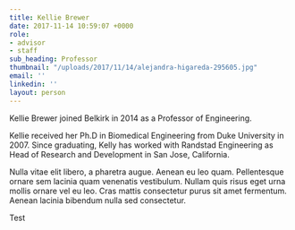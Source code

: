 ```yaml
---
title: Kellie Brewer
date: 2017-11-14 10:59:07 +0000
role:
- advisor
- staff
sub_heading: Professor
thumbnail: "/uploads/2017/11/14/alejandra-higareda-295605.jpg"
email: ''
linkedin: ''
layout: person
---
```

Kellie Brewer joined Belkirk in 2014 as a Professor of Engineering.

Kellie received her Ph.D in Biomedical Engineering from Duke University in 2007. Since graduating, Kelly has worked with Randstad Engineering as Head of Research and Development in San Jose, California.

Nulla vitae elit libero, a pharetra augue. Aenean eu leo quam. Pellentesque ornare sem lacinia quam venenatis vestibulum. Nullam quis risus eget urna mollis ornare vel eu leo. Cras mattis consectetur purus sit amet fermentum. Aenean lacinia bibendum nulla sed consectetur.

Test